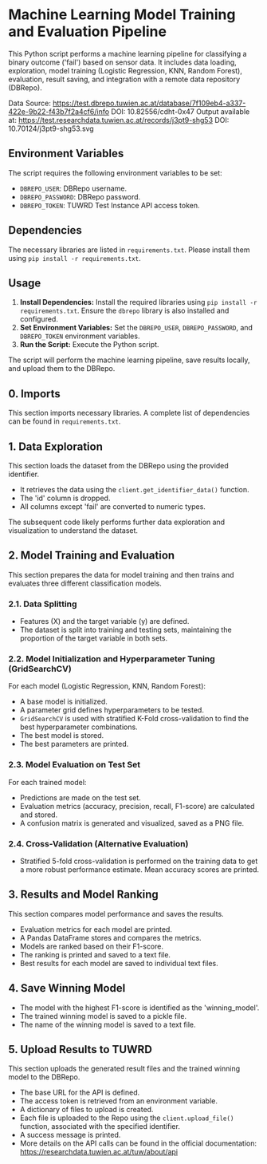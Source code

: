 # Machine Learning Model Training and Evaluation Pipeline

This Python script performs a machine learning pipeline for classifying a binary outcome ('fail') based on sensor data. It includes data loading, exploration, model training (Logistic Regression, KNN, Random Forest), evaluation, result saving, and integration with a remote data repository (DBRepo).

Data Source: https://test.dbrepo.tuwien.ac.at/database/7f109eb4-a337-422e-9b22-f43b7f2a4cf6/info DOI: 10.82556/cdht-0x47
Output available at: https://test.researchdata.tuwien.ac.at/records/j3pt9-shg53 DOI: 10.70124/j3pt9-shg53.svg

## Environment Variables

The script requires the following environment variables to be set:

- `DBREPO_USER`: DBRepo username.
- `DBREPO_PASSWORD`: DBRepo password.
- `DBREPO_TOKEN`: TUWRD Test Instance API access token.

## Dependencies

The necessary libraries are listed in `requirements.txt`. Please install them using `pip install -r requirements.txt`.

## Usage

1.  **Install Dependencies:** Install the required libraries using `pip install -r requirements.txt`. Ensure the `dbrepo` library is also installed and configured.
2.  **Set Environment Variables:** Set the `DBREPO_USER`, `DBREPO_PASSWORD`, and `DBREPO_TOKEN` environment variables.
3.  **Run the Script:** Execute the Python script.

The script will perform the machine learning pipeline, save results locally, and upload them to the DBRepo.
## 0. Imports

This section imports necessary libraries. A complete list of dependencies can be found in `requirements.txt`.

## 1. Data Exploration

This section loads the dataset from the DBRepo using the provided identifier.

- It retrieves the data using the `client.get_identifier_data()` function.
- The 'id' column is dropped.
- All columns except 'fail' are converted to numeric types.

The subsequent code likely performs further data exploration and visualization to understand the dataset.

## 2. Model Training and Evaluation

This section prepares the data for model training and then trains and evaluates three different classification models.

### 2.1. Data Splitting

- Features (X) and the target variable (y) are defined.
- The dataset is split into training and testing sets, maintaining the proportion of the target variable in both sets.

### 2.2. Model Initialization and Hyperparameter Tuning (GridSearchCV)

For each model (Logistic Regression, KNN, Random Forest):

- A base model is initialized.
- A parameter grid defines hyperparameters to be tested.
- `GridSearchCV` is used with stratified K-Fold cross-validation to find the best hyperparameter combinations.
- The best model is stored.
- The best parameters are printed.

### 2.3. Model Evaluation on Test Set

For each trained model:

- Predictions are made on the test set.
- Evaluation metrics (accuracy, precision, recall, F1-score) are calculated and stored.
- A confusion matrix is generated and visualized, saved as a PNG file.

### 2.4. Cross-Validation (Alternative Evaluation)

- Stratified 5-fold cross-validation is performed on the training data to get a more robust performance estimate. Mean accuracy scores are printed.

## 3. Results and Model Ranking

This section compares model performance and saves the results.

- Evaluation metrics for each model are printed.
- A Pandas DataFrame stores and compares the metrics.
- Models are ranked based on their F1-score.
- The ranking is printed and saved to a text file.
- Best results for each model are saved to individual text files.

## 4. Save Winning Model

- The model with the highest F1-score is identified as the 'winning_model'.
- The trained winning model is saved to a pickle file.
- The name of the winning model is saved to a text file.

## 5. Upload Results to TUWRD

This section uploads the generated result files and the trained winning model to the DBRepo.

- The base URL for the API is defined.
- The access token is retrieved from an environment variable.
- A dictionary of files to upload is created.
- Each file is uploaded to the Repo using the `client.upload_file()` function, associated with the specified identifier.
- A success message is printed.
- More details on the API calls can be found in the official documentation: https://researchdata.tuwien.ac.at/tuw/about/api

